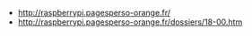 - http://raspberrypi.pagesperso-orange.fr/
- http://raspberrypi.pagesperso-orange.fr/dossiers/18-00.htm
